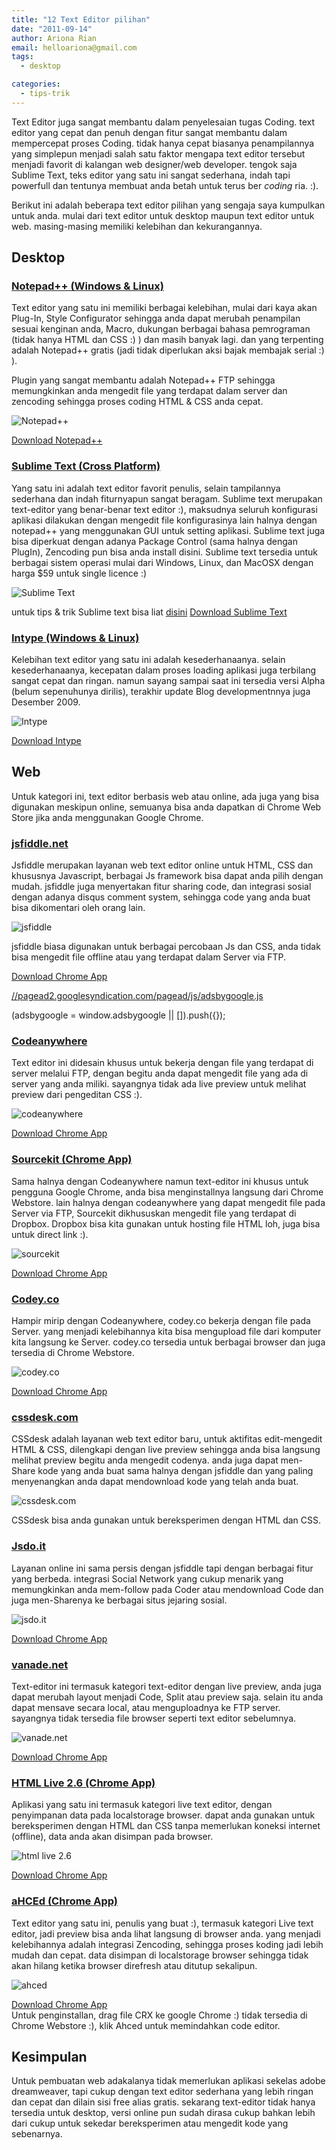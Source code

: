 ```yaml
---
title: "12 Text Editor pilihan"
date: "2011-09-14"
author: Ariona Rian
email: helloariona@gmail.com
tags: 
  - desktop

categories: 
  - tips-trik
---
```


Text Editor juga sangat membantu dalam penyelesaian tugas Coding. text editor yang cepat dan penuh dengan fitur sangat membantu dalam mempercepat proses Coding. tidak hanya cepat biasanya penampilannya yang simplepun menjadi salah satu faktor mengapa text editor tersebut menjadi favorit di kalangan web designer/web developer. tengok saja Sublime Text, teks editor yang satu ini sangat sederhana, indah tapi powerfull dan tentunya membuat anda betah untuk terus ber _coding_ ria. :).

Berikut ini adalah beberapa text editor pilihan yang sengaja saya kumpulkan untuk anda. mulai dari text editor untuk desktop maupun text editor untuk web. masing-masing memiliki kelebihan dan kekurangannya.

## Desktop

### [Notepad++ (Windows & Linux)](http://adf.ly/2jNak "Notepad++ Official Site")

Text editor yang satu ini memiliki berbagai kelebihan, mulai dari kaya akan Plug-In, Style Configurator sehingga anda dapat merubah penampilan sesuai kenginan anda, Macro, dukungan berbagai bahasa pemrograman (tidak hanya HTML dan CSS :) ) dan masih banyak lagi. dan yang terpenting adalah Notepad++ gratis (jadi tidak diperlukan aksi bajak membajak serial :) ).

Plugin yang sangat membantu adalah Notepad++ FTP sehingga memungkinkan anda mengedit file yang terdapat dalam server dan zencoding sehingga proses coding HTML & CSS anda cepat.

![Notepad++](./images/npp.jpg)

[Download Notepad++](http://adf.ly/2jNak "Download Notepad++")

### [Sublime Text (Cross Platform)](http://adf.ly/2jNf2 "Sublime Text Official Site")

Yang satu ini adalah text editor favorit penulis, selain tampilannya sederhana dan indah fiturnyapun sangat beragam. Sublime text merupakan text-editor yang benar-benar text editor :), maksudnya seluruh konfigurasi aplikasi dilakukan dengan mengedit file konfigurasinya lain halnya dengan notepad++ yang menggunakan GUI untuk setting aplikasi. Sublime text juga bisa diperkuat dengan adanya Package Control (sama halnya dengan PlugIn), Zencoding pun bisa anda install disini. Sublime text tersedia untuk berbagai sistem operasi mulai dari Windows, Linux, dan MacOSX dengan harga $59 untuk single licence :)

![Sublime Text](./images/sublimetext.jpg)

untuk tips & trik Sublime text bisa liat [disini](http://www.google.co.id/url?sa=t&source=web&cd=5&ved=0CEUQFjAE&url=http%3A%2F%2Fnet.tutsplus.com%2Ftutorials%2Ftools-and-tips%2Fsublime-text-2-tips-and-tricks%2F&ei=CNdwTuCcKcTSrQfd3IjyBg&usg=AFQjCNEzycR-gYp1gkGtUuSAGfcsxqNFKA) [Download Sublime Text](http://adf.ly/2jNf2)

### [Intype (Windows & Linux)](http://adf.ly/2jNk5 "Intype Official Site")

Kelebihan text editor yang satu ini adalah kesederhanaanya. selain kesederhanaanya, kecepatan dalam proses loading aplikasi juga terbilang sangat cepat dan ringan. namun sayang sampai saat ini tersedia versi Alpha (belum sepenuhunya dirilis), terakhir update Blog developmentnnya juga Desember 2009.

![Intype](./images/intype.jpg)

[Download Intype](http://adf.ly/2jNoe "Download Intype Installer")

## Web

Untuk kategori ini, text editor berbasis web atau online, ada juga yang bisa digunakan meskipun online, semuanya bisa anda dapatkan di Chrome Web Store jika anda menggunakan Google Chrome.

### [jsfiddle.net](http://jsfiddle.net "jsfiddle")

Jsfiddle merupakan layanan web text editor online untuk HTML, CSS dan khususnya Javascript, berbagai Js framework bisa dapat anda pilih dengan mudah. jsfiddle juga menyertakan fitur sharing code, dan integrasi sosial dengan adanya disqus comment system, sehingga code yang anda buat bisa dikomentari oleh orang lain.

![jsfiddle](./images/jsfiddle.jpg)

jsfiddle biasa digunakan untuk berbagai percobaan Js dan CSS, anda tidak bisa mengedit file offline atau yang terdapat dalam Server via FTP.

[Download Chrome App](http://adf.ly/2jNpx "Download jsfiddle for Chrome")

[//pagead2.googlesyndication.com/pagead/js/adsbygoogle.js](//pagead2.googlesyndication.com/pagead/js/adsbygoogle.js)

(adsbygoogle = window.adsbygoogle || \[\]).push({});

### [Codeanywhere](https://codeanywhere.net/editor/ "codeanywhere")

Text editor ini didesain khusus untuk bekerja dengan file yang terdapat di server melalui FTP, dengan begitu anda dapat mengedit file yang ada di server yang anda miliki. sayangnya tidak ada live preview untuk melihat preview dari pengeditan CSS :).

![codeanywhere](./images/codeanywhere.jpg)

[Download Chrome App](http://adf.ly/2jNu0 "Download Codeanywhere for Chrome")

### [Sourcekit (Chrome App)](http://adf.ly/2jNxF)

Sama halnya dengan Codeanywhere namun text-editor ini khusus untuk pengguna Google Chrome, anda bisa menginstallnya langsung dari Chrome Webstore. lain halnya dengan codeanywhere yang dapat mengedit file pada Server via FTP, Sourcekit dikhususkan mengedit file yang terdapat di Dropbox. Dropbox bisa kita gunakan untuk hosting file HTML loh, juga bisa untuk direct link :).

![sourcekit](./images/sourcekit.jpg)

[Download Chrome App](http://adf.ly/2jNxF)

### [Codey.co](http://codey.co)

Hampir mirip dengan Codeanywhere, codey.co bekerja dengan file pada Server. yang menjadi kelebihannya kita bisa mengupload file dari komputer kita langsung ke Server. codey.co tersedia untuk berbagai browser dan juga tersedia di Chrome Webstore.

![codey.co](./images/codeyco.jpg)

[Download Chrome App](http://adf.ly/2jO0k)

### [cssdesk.com](http://adf.ly/2jO4d)

CSSdesk adalah layanan web text editor baru, untuk aktifitas edit-mengedit HTML & CSS, dilengkapi dengan live preview sehingga anda bisa langsung melihat preview begitu anda mengedit codenya. anda juga dapat men-Share kode yang anda buat sama halnya dengan jsfiddle dan yang paling menyenangkan anda dapat mendownload kode yang telah anda buat.

![cssdesk.com](./images/cssdesk.jpg)

CSSdesk bisa anda gunakan untuk bereksperimen dengan HTML dan CSS.

### [Jsdo.it](http://jsdo.it)

Layanan online ini sama persis dengan jsfiddle tapi dengan berbagai fitur yang berbeda. integrasi Social Network yang cukup menarik yang memungkinkan anda mem-follow pada Coder atau mendownload Code dan juga men-Sharenya ke berbagai situs jejaring sosial.

![jsdo.it](./images/jsdo.it.jpg)

[Download Chrome App](http://adf.ly/2jO9B)

### [vanade.net](http://adf.ly/2jOBb)

Text-editor ini termasuk kategori text-editor dengan live preview, anda juga dapat merubah layout menjadi Code, Split atau preview saja. selain itu anda dapat mensave secara local, atau menguploadnya ke FTP server. sayangnya tidak tersedia file browser seperti text editor sebelumnya.

![vanade.net](./images/vanade.jpg)

[Download Chrome App](https://chrome.google.com/webstore/detail/llflecekheinmdpcenlgoaclfonggoci?hc=search&hcp=main)

### [HTML Live 2.6 (Chrome App)](http://adf.ly/2jOEe)

Aplikasi yang satu ini termasuk kategori live text editor, dengan penyimpanan data pada localstorage browser. dapat anda gunakan untuk bereksperimen dengan HTML dan CSS tanpa memerlukan koneksi internet (offline), data anda akan disimpan pada browser.

![html live 2.6](./images/htmllive.jpg)

[Download Chrome App](http://adf.ly/2jOEe)

### [aHCEd (Chrome App)](http://adf.ly/2jOLv)

Text editor yang satu ini, penulis yang buat :), termasuk kategori Live text editor, jadi preview bisa anda lihat langsung di browser anda. yang menjadi kelebihannya adalah integrasi Zencoding, sehingga proses koding jadi lebih mudah dan cepat. data disimpan di localstorage browser sehingga tidak akan hilang ketika browser direfresh atau ditutup sekalipun.

![ahced](./images/ahced.jpg)

[Download Chrome App](http://adf.ly/2jOLv)  
Untuk penginstallan, drag file CRX ke google Chrome :) tidak tersedia di Chrome Webstore :), klik Ahced untuk memindahkan code editor.

## Kesimpulan

Untuk pembuatan web adakalanya tidak memerlukan aplikasi sekelas adobe dreamweaver, tapi cukup dengan text editor sederhana yang lebih ringan dan cepat dan dilain sisi free alias gratis. sekarang text-editor tidak hanya tersedia untuk desktop, versi online pun sudah dirasa cukup bahkan lebih dari cukup untuk sekedar bereksperimen atau mengedit kode yang sebenarnya.
